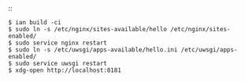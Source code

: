 ::

    $ ian build -ci
    $ sudo ln -s /etc/nginx/sites-available/hello /etc/nginx/sites-enabled/
    $ sudo service nginx restart
    $ sudo ln -s /etc/uwsgi/apps-available/hello.ini /etc/uwsgi/apps-enabled/
    $ sudo service uwsgi restart
    $ xdg-open http://localhost:8181
